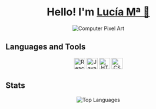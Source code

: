 <div align="center">
    <h1>Hello! I'm <a href="https://www.linkedin.com/in/luovtyrell">Lucía Mª 🌙</a></h1>
    <img src="https://media1.tenor.com/m/nkYsPDoADwgAAAAC/computer-pixel-art.gif" alt="Computer Pixel Art"/>
</div>

## Languages and Tools
<div align="center">
    <img alt="React" width="30px" src="https://cdn.jsdelivr.net/gh/devicons/devicon@latest/icons/react/react-original.svg"/>
    <img alt="JavaScript" width="30px" src="https://cdn.jsdelivr.net/gh/devicons/devicon@latest/icons/javascript/javascript-plain.svg"/>
    <img alt="HTML5" width="30px" src="https://cdn.jsdelivr.net/gh/devicons/devicon@latest/icons/html5/html5-plain.svg"/>
    <img alt="CSS3" width="30px" src="https://cdn.jsdelivr.net/gh/devicons/devicon@latest/icons/css3/css3-plain.svg"/>
</div>

## Stats
<div align="center">
    <div style="display: flex; justify-content: center; max-width: 800px; margin: auto;">
        <img src="https://github-readme-stats.vercel.app/api/top-langs/?username=Luovtyrell&langs_count=8&layout=compact&theme=radical" alt="Top Languages"/>
    </div>
</div>

